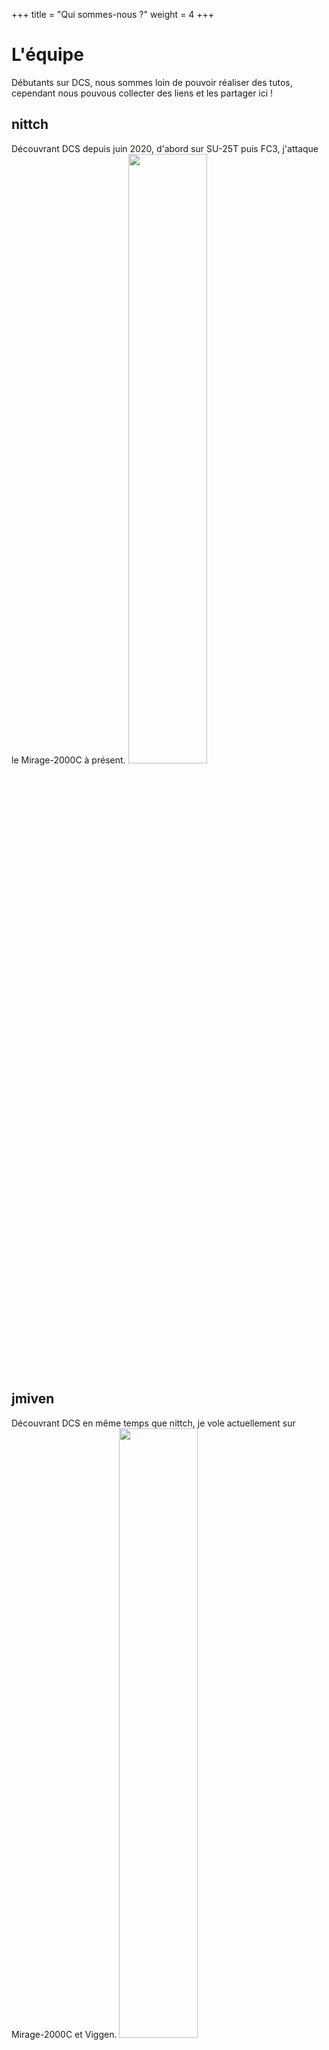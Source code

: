 +++
title = "Qui sommes-nous ?"
weight = 4
+++

# L'équipe
Débutants sur DCS, nous sommes loin de pouvoir réaliser des tutos, cependant nous pouvous collecter des liens et les partager ici !

## nittch
Découvrant DCS depuis juin 2020, d'abord sur SU-25T puis FC3, j'attaque le Mirage-2000C à présent.
<img src=/Screen_120sec_reparation.png width=50% />

## jmiven
Découvrant DCS en même temps que nittch, je vole actuellement sur Mirage-2000C et Viggen.
<img src=/vpm_blase2.png width=50% />
